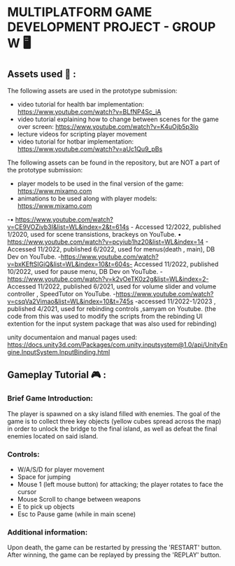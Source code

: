 # MULTIPLATFORM GAME DEVELOPMENT PROJECT - GROUP W :desktop_computer:

## Assets used :art: :

The following assets are used in the prototype submission:

- video tutorial for health bar implementation: https://www.youtube.com/watch?v=BLfNP4Sc_iA
- video tutorial explaining how to change between scenes for the game over screen: https://www.youtube.com/watch?v=K4uOjb5p3Io
- lecture videos for scripting player movement
- video tutorial for hotbar implementation: https://www.youtube.com/watch?v=aUc1Qu9_pBs

The following assets can be found in the repository, but are NOT a part of the prototype submission:
- player models to be used in the final version of the game: https://www.mixamo.com
- animations to be used along with player models: https://www.mixamo.com

-• https://www.youtube.com/watch?v=CE9VOZivb3I&list=WL&index=2&t=614s - Accessed 12/2022, published 1/2020, used for scene transistions, brackeys on YouTube.
• https://www.youtube.com/watch?v=pcyiub1hz20&list=WL&index=14 - Accessed 11/2022, published 6/2022, used for menus(death , main), DB Dev on YouTube.
-https://www.youtube.com/watch?v=bxKEftSIGiQ&list=WL&index=10&t=604s- Accessed 11/2022, published 10/2022, used for pause menu, DB Dev on YouTube.
-https://www.youtube.com/watch?v=k2vOeTK0z2g&list=WL&index=2- Accessed 11/2022, published 6/2021, used for volume slider and volume controller , SpeedTutor on YouTube.
-https://www.youtube.com/watch?v=csqVa2Vimao&list=WL&index=10&t=745s -accessed 11/2022-1/2023 , published 4/2021, used for rebinding controls ,samyam on Youtube.
(the code from this was used to modify the scripts from the rebinding UI extention for the input system package that was also used for rebinding)

unity documentaion and manual pages used:
https://docs.unity3d.com/Packages/com.unity.inputsystem@1.0/api/UnityEngine.InputSystem.InputBinding.html


## Gameplay Tutorial :video_game: :
### Brief Game Introduction:
The player is spawned on a sky island filled with enemies. The goal of the game is to collect three key objects
(yellow cubes spread across the map) in order to unlock the bridge to the final island, as well as defeat the final
enemies located on said island.

### Controls: 
- W/A/S/D for player movement
- Space for jumping
- Mouse 1 (left mouse button) for attacking; the player rotates to face the cursor
- Mouse Scroll to change between weapons
- E to pick up objects
- Esc to Pause game (while in main scene)

### Additional information:
Upon death, the game can be restarted by pressing the 'RESTART' button. After winning, the game can be 
replayed by pressing the 'REPLAY' button.
